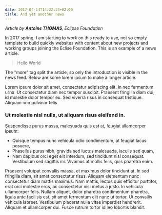 ```yaml
---
date: 2017-04-14T14:22:23+02:00
title: And yet another news
---
```



_Article by **Antoine THOMAS**, Eclipse Foundation_

In 2017 spring, I am starting to work on this ready to use, not so empty template to build quickly websites with content about new projects and working groups joining the Eclise Foundation. This is an example of a news article.

> Hello World

<!--more-->

The "more" tag split the article, so only the introduction is visible in the news feed. Below are some lorem ipsum to make a longer article.

Lorem ipsum dolor sit amet, consectetur adipiscing elit. In nec fermentum urna. Ut consectetur diam nec tempor suscipit. Praesent fringilla diam dui, id molestie dolor tempor eu. Sed viverra risus in consequat tristique. Aliquam non pulvinar felis.

### Ut molestie nisl nulla, ut aliquam risus eleifend in.

Suspendisse purus massa, malesuada quis est at, feugiat ullamcorper ipsum:

- Quisque tempus nunc vehicula odio condimentum, at feugiat lacus posuere,
- Phasellus purus nibh, gravida sed luctus malesuada, iaculis sed quam,
- Nam dapibus orci eget elit interdum, sed tincidunt nisl consequat. Vestibulum sed sagittis mi. Vivamus at mollis felis, quis pharetra enim.

Praesent volutpat convallis massa, et maximus dolor tincidunt at. In sed fringilla diam, sit amet consectetur risus. Aliquam elementum nunc consectetur diam mattis maximus. Nam mattis, lectus quis efficitur porttitor, erat orci molestie eros, ac consectetur nisi metus a justo. In vehicula ullamcorper felis. Nullam aliquet, dolor pharetra condimentum pharetra, ligula ante facilisis est, sit amet fermentum elit nunc ut tortor. Ut convallis vehicula laoreet. Vestibulum placerat nulla vitae imperdiet hendrerit. Aliquam et ullamcorper dui. Fusce rutrum tortor id leo lobortis blandit.
